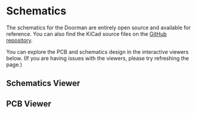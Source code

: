 # Schematics

The schematics for the Doorman are entirely open source and available for reference. You can also find the KiCad source files on the [GitHub repository](https://github.com/AzonInc/Doorman/tree/master/pcb).

You can explore the PCB and schematics design in the interactive viewers below. (If you are having issues with the viewers, please try refreshing the page.)

## Schematics Viewer

<kicanvas-embed src="https://raw.githubusercontent.com/AzonInc/Doorman/master/pcb/doorman.kicad_sch" controls="full"></kicanvas-embed>

## PCB Viewer

<kicanvas-embed src="https://raw.githubusercontent.com/AzonInc/Doorman/master/pcb/doorman.kicad_pcb" controls="full"></kicanvas-embed>



